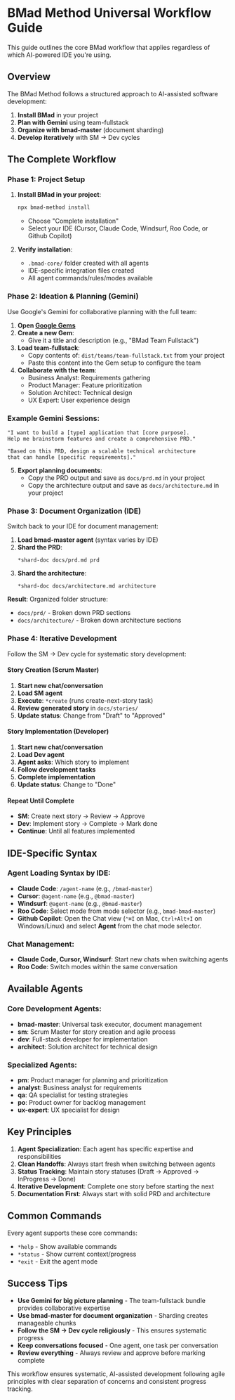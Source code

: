 # BMad Method Universal Workflow Guide

This guide outlines the core BMad workflow that applies regardless of which AI-powered IDE you're using.

## Overview

The BMad Method follows a structured approach to AI-assisted software development:

1. **Install BMad** in your project
2. **Plan with Gemini** using team-fullstack
3. **Organize with bmad-master** (document sharding)
4. **Develop iteratively** with SM → Dev cycles

## The Complete Workflow

### Phase 1: Project Setup

1. **Install BMad in your project**:

   ```bash
   npx bmad-method install
   ```

   - Choose "Complete installation"
   - Select your IDE (Cursor, Claude Code, Windsurf, Roo Code, or Github Copilot)

2. **Verify installation**:
   - `.bmad-core/` folder created with all agents
   - IDE-specific integration files created
   - All agent commands/rules/modes available

### Phase 2: Ideation & Planning (Gemini)

Use Google's Gemini for collaborative planning with the full team:

1. **Open [Google Gems](https://gemini.google.com/gems/view)**
2. **Create a new Gem**:
   - Give it a title and description (e.g., "BMad Team Fullstack")
3. **Load team-fullstack**:
   - Copy contents of: `dist/teams/team-fullstack.txt` from your project
   - Paste this content into the Gem setup to configure the team
4. **Collaborate with the team**:
   - Business Analyst: Requirements gathering
   - Product Manager: Feature prioritization
   - Solution Architect: Technical design
   - UX Expert: User experience design

### Example Gemini Sessions:

```text
"I want to build a [type] application that [core purpose].
Help me brainstorm features and create a comprehensive PRD."

"Based on this PRD, design a scalable technical architecture
that can handle [specific requirements]."
```

5. **Export planning documents**:
   - Copy the PRD output and save as `docs/prd.md` in your project
   - Copy the architecture output and save as `docs/architecture.md` in your project

### Phase 3: Document Organization (IDE)

Switch back to your IDE for document management:

1. **Load bmad-master agent** (syntax varies by IDE)
2. **Shard the PRD**:
   ```
   *shard-doc docs/prd.md prd
   ```
3. **Shard the architecture**:
   ```
   *shard-doc docs/architecture.md architecture
   ```

**Result**: Organized folder structure:

- `docs/prd/` - Broken down PRD sections
- `docs/architecture/` - Broken down architecture sections

### Phase 4: Iterative Development

Follow the SM → Dev cycle for systematic story development:

#### Story Creation (Scrum Master)

1. **Start new chat/conversation**
2. **Load SM agent**
3. **Execute**: `*create` (runs create-next-story task)
4. **Review generated story** in `docs/stories/`
5. **Update status**: Change from "Draft" to "Approved"

#### Story Implementation (Developer)

1. **Start new chat/conversation**
2. **Load Dev agent**
3. **Agent asks**: Which story to implement
4. **Follow development tasks**
5. **Complete implementation**
6. **Update status**: Change to "Done"

#### Repeat Until Complete

- **SM**: Create next story → Review → Approve
- **Dev**: Implement story → Complete → Mark done
- **Continue**: Until all features implemented

## IDE-Specific Syntax

### Agent Loading Syntax by IDE:

- **Claude Code**: `/agent-name` (e.g., `/bmad-master`)
- **Cursor**: `@agent-name` (e.g., `@bmad-master`)
- **Windsurf**: `@agent-name` (e.g., `@bmad-master`)
- **Roo Code**: Select mode from mode selector (e.g., `bmad-bmad-master`)
- **Github Copilot**: Open the Chat view (`⌃⌘I` on Mac, `Ctrl+Alt+I` on Windows/Linux) and select **Agent** from the chat mode selector.

### Chat Management:

- **Claude Code, Cursor, Windsurf**: Start new chats when switching agents
- **Roo Code**: Switch modes within the same conversation

## Available Agents

### Core Development Agents:

- **bmad-master**: Universal task executor, document management
- **sm**: Scrum Master for story creation and agile process
- **dev**: Full-stack developer for implementation
- **architect**: Solution architect for technical design

### Specialized Agents:

- **pm**: Product manager for planning and prioritization
- **analyst**: Business analyst for requirements
- **qa**: QA specialist for testing strategies
- **po**: Product owner for backlog management
- **ux-expert**: UX specialist for design

## Key Principles

1. **Agent Specialization**: Each agent has specific expertise and responsibilities
2. **Clean Handoffs**: Always start fresh when switching between agents
3. **Status Tracking**: Maintain story statuses (Draft → Approved → InProgress → Done)
4. **Iterative Development**: Complete one story before starting the next
5. **Documentation First**: Always start with solid PRD and architecture

## Common Commands

Every agent supports these core commands:

- `*help` - Show available commands
- `*status` - Show current context/progress
- `*exit` - Exit the agent mode

## Success Tips

- **Use Gemini for big picture planning** - The team-fullstack bundle provides collaborative expertise
- **Use bmad-master for document organization** - Sharding creates manageable chunks
- **Follow the SM → Dev cycle religiously** - This ensures systematic progress
- **Keep conversations focused** - One agent, one task per conversation
- **Review everything** - Always review and approve before marking complete

This workflow ensures systematic, AI-assisted development following agile principles with clear separation of concerns and consistent progress tracking.
